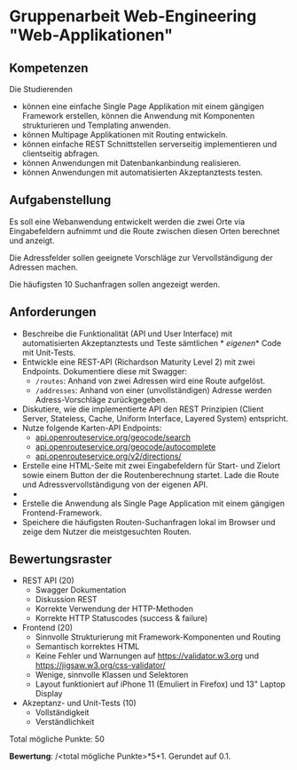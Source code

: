 # Gruppenarbeit Web-Engineering "Web-Applikationen"

## Kompetenzen

Die Studierenden

- können eine einfache Single Page Applikation mit einem gängigen Framework erstellen, können die Anwendung mit
  Komponenten strukturieren und Templating anwenden.
- können Multipage Applikationen mit Routing entwickeln.
- können einfache REST Schnittstellen serverseitig implementieren und clientseitig abfragen.
- können Anwendungen mit Datenbankanbindung realisieren.
- können Anwendungen mit automatisierten Akzeptanztests testen.

## Aufgabenstellung

Es soll eine Webanwendung entwickelt werden die zwei Orte via Eingabefeldern aufnimmt und die Route zwischen diesen
Orten berechnet und anzeigt.

Die Adressfelder sollen geeignete Vorschläge zur Vervollständigung der Adressen machen.

Die häufigsten 10 Suchanfragen sollen angezeigt werden.

## Anforderungen

- Beschreibe die Funktionalität (API und User Interface) mit automatisierten Akzeptanztests und Teste sämtlichen *
  *eigenen** Code mit Unit-Tests.
- Entwickle eine REST-API (Richardson Maturity Level 2) mit zwei Endpoints. Dokumentiere diese mit Swagger:
    - `/routes`: Anhand von zwei Adressen wird eine Route aufgelöst.
    - `/addresses`: Anhand von einer (unvollständigen) Adresse werden Adress-Vorschläge zurückgegeben.
- Diskutiere, wie die implementierte API den REST Prinzipien (Client Server, Stateless, Cache, Uniform Interface,
  Layered System) entspricht.
- Nutze folgende Karten-API Endpoints:
    - [api.openrouteservice.org/geocode/search](https://api.openrouteservice.org/geocode/search)
    - [api.openrouteservice.org/geocode/autocomplete](https://api.openrouteservice.org/geocode/autocomplete)
    - [api.openrouteservice.org/v2/directions/](https://api.openrouteservice.org/v2/directions/)
- Erstelle eine HTML-Seite mit zwei Eingabefeldern für Start- und Zielort sowie einem Button der die Routenberechnung
  startet. Lade die Route und Adressvervollständigung von der eigenen API.
-
- Erstelle die Anwendung als Single Page Application mit einem gängigen Frontend-Framework.
- Speichere die häufigsten Routen-Suchanfragen lokal im Browser und zeige dem Nutzer die meistgesuchten Routen.

## Bewertungsraster

- REST API (20)
    - Swagger Dokumentation
    - Diskussion REST
    - Korrekte Verwendung der HTTP-Methoden
    - Korrekte HTTP Statuscodes (success & failure)
- Frontend (20)
    - Sinnvolle Strukturierung mit Framework-Komponenten und Routing
    - Semantisch korrektes HTML
    - Keine Fehler und Warnungen auf https://validator.w3.org und https://jigsaw.w3.org/css-validator/
    - Wenige, sinnvolle Klassen und Selektoren
    - Layout funktioniert auf iPhone 11 (Emuliert in Firefox) und 13" Laptop Display
- Akzeptanz- und Unit-Tests (10)
    - Vollständigkeit
    - Verständlichkeit

Total mögliche Punkte: 50

**Bewertung**: <erreichte Punkte>/<total mögliche Punkte>*5+1. Gerundet auf 0.1.